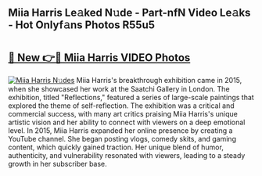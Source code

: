 ## Miia Harris Le𝚊ked N𝚞de - Part-nfN Video Le𝚊ks - Hot Onlyf𝚊ns Photos R55u5

# <h2><a href="http://ab2383.deff.icu/?id=Miia+Harris">🔗 New 👉🔴 Miia Harris VIDEO Photos</a></h2>

[![Miia Harris N𝚞des](https://i.imgur.com/rIISA9y.gif)](http://ab2383.deff.icu/?id=Miia+Harris)
Miia Harris's breakthrough exhibition came in 2015, when she showcased her work at the Saatchi Gallery in London. The exhibition, titled "Reflections," featured a series of large-scale paintings that explored the theme of self-reflection. The exhibition was a critical and commercial success, with many art critics praising Miia Harris's unique artistic vision and her ability to connect with viewers on a deep emotional level. In 2015, Miia Harris expanded her online presence by creating a YouTube channel. She began posting vlogs, comedy skits, and gaming content, which quickly gained traction. Her unique blend of humor, authenticity, and vulnerability resonated with viewers, leading to a steady growth in her subscriber base.
